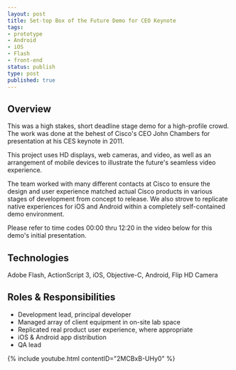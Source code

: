 ```yaml
---
layout: post
title: Set-top Box of the Future Demo for CEO Keynote
tags:
- prototype
- Android
- iOS
- Flash
- front-end
status: publish
type: post
published: true
---
```

## Overview
This was a high stakes, short deadline stage demo for a high-profile crowd. The work was done at the behest of Cisco's CEO John Chambers for presentation at his CES keynote in 2011.

This project uses HD displays, web cameras, and video, as well as an arrangement of mobile devices to illustrate the future's seamless video experience.

The team worked with many different contacts at Cisco to ensure the design and user experience matched actual Cisco products in various stages of development from concept to release. We also strove to replicate native experiences for iOS and Android within a completely self-contained demo environment.

Please refer to time codes 00:00 thru 12:20 in the video below for this demo's initial presentation.

## Technologies

Adobe Flash, ActionScript 3, iOS, Objective-C, Android, Flip HD Camera

## Roles &amp; Responsibilities

- Development lead, principal developer
- Managed array of client equipment in on-site lab space
- Replicated real product user experience, where appropriate
- iOS &amp; Android app distribution
- QA lead

{% include youtube.html contentID="2MCBxB-UHy0" %}

